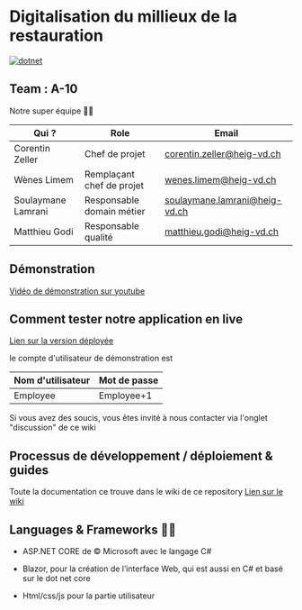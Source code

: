 # Digitalisation du millieux de la restauration

[![dotnet](https://github.com/WenesLimem/PRO/actions/workflows/dotnet.yml/badge.svg)](https://github.com/WenesLimem/PRO/actions/workflows/dotnet.yml)

## Team : A-10 
Notre super équipe 👨‍💻

| Qui ?              | Role                      | Email                         |
| ------------------ | ------------------------- | ----------------------------- |
| Corentin Zeller    | Chef de projet            | corentin.zeller@heig-vd.ch    |
| Wènes Limem        | Remplaçant chef de projet | wenes.limem@heig-vd.ch        |
| Soulaymane Lamrani | Responsable domain métier | soulaymane.lamrani@heig-vd.ch |
| Matthieu Godi      | Responsable qualité       | matthieu.godi@heig-vd.ch      |

## Démonstration

[Vidéo de démonstration sur youtube](https://www.youtube.com/watch?v=laarGdhPFMo)

## Comment tester notre application en live

[Lien sur la version déployée](https://ekorestaurant20210609134306.azurewebsites.net)

le compte d'utilisateur de démonstration est

| Nom d'utilisateur | Mot de passe |
| ----------------- | ------------ |
| Employee          | Employee+1   |

Si vous avez des soucis, vous êtes invité à nous contacter via l'onglet "discussion" de ce wiki


## Processus de développement / déploiement & guides

Toute la documentation ce trouve dans le wiki de ce repository [Lien sur le wiki](https://github.com/WenesLimem/PRO/wiki)


## Languages & Frameworks  👨‍🏭

- ASP.NET CORE de © Microsoft avec le langage C#

- Blazor, pour la création de l’interface Web, qui est aussi en C# et basé sur le dot net core 
- Html/css/js pour la partie utilisateur

